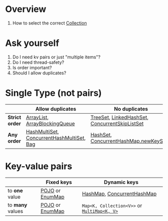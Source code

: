 # Overview
1. How to select the correct [Collection](https://docs.oracle.com/en/java/javase/11/docs/api/java.base/java/util/Collection.html)


# Ask yourself
1. Do I need kv pairs or just "multiple items"?
1. Do I need thread-safety?
1. Is order important?
1. Should I allow duplicates?



# Single Type (not pairs)
| |Allow duplicates|No duplicates|
|---|---|---|
|**Strict order**|[ArrayList](https://docs.oracle.com/en/java/javase/11/docs/api/java.base/java/util/List.html), [ArrayBlockingQueue](https://docs.oracle.com/en/java/javase/11/docs/api/java.base/java/util/concurrent/ArrayBlockingQueue.html)|[TreeSet](https://cr.openjdk.java.net/~iris/se/11/latestSpec/api/java.base/java/util/TreeSet.html), [LinkedHashSet](https://docs.oracle.com/en/java/javase/11/docs/api/java.base/java/util/LinkedHashSet.html), [ConcurrentSkipListSet](https://docs.oracle.com/en/java/javase/11/docs/api/java.base/java/util/concurrent/ConcurrentSkipListSet.html)|
|**Any order**|[HashMultiSet](https://guava.dev/releases/31.0-jre/api/docs/com/google/common/collect/HashMultiset.html), [ConcurrentHashMultiSet](https://guava.dev/releases/31.0-jre/api/docs/com/google/common/collect/ConcurrentHashMultiset.html), [Bag](https://commons.apache.org/proper/commons-collections/apidocs/org/apache/commons/collections4/Bag.html)|[HashSet](https://docs.oracle.com/en/java/javase/11/docs/api/java.base/java/util/HashSet.html), [ConcurrentHashMap.newKeySet()](https://docs.oracle.com/en/java/javase/11/docs/api/java.base/java/util/concurrent/ConcurrentHashMap.html#newKeySet())|


# Key-value pairs
| |Fixed keys|Dynamic keys|
|---|---|---|
|to **one** value|[POJO](./pojos.lombok.java8-17.md) or [EnumMap](https://docs.oracle.com/en/java/javase/11/docs/api/java.base/java/util/EnumMap.html)|[HashMap](https://docs.oracle.com/en/java/javase/11/docs/api/java.base/java/util/HashMap.html), [ConcurrentHashMap](https://docs.oracle.com/en/java/javase/11/docs/api/java.base/java/util/concurrent/ConcurrentHashMap.html)|
|to **many** values|[POJO](./pojos.lombok.java8-17.md) or [EnumMap](https://docs.oracle.com/en/java/javase/11/docs/api/java.base/java/util/EnumMap.html)|`Map<K, Collection<V>>` or [`MultiMap<K, V>`](https://guava.dev/releases/31.0.1-jre/api/docs/com/google/common/collect/Multimap.html)|
